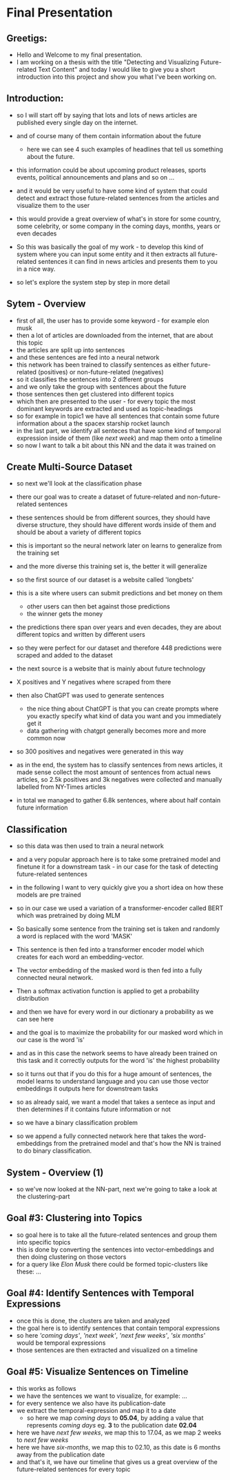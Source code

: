 # Final Presentation


## Greetigs:
- Hello and Welcome to my final presentation. 
- I am working on a thesis with the title "Detecting and Visualizing Future-related Text Content" and today I would like to give you a short introduction into this project and show you what I've been working on.

## Introduction:
- so I will start off by saying that lots and lots of news articles are published every single day on the internet.
- and of course many of them contain information about the future
	- here we can see 4 such examples of headlines that tell us something about the future.
- this information could be about upcoming product releases, sports events, political announcements and plans and so on ...
- and it would be very useful to have some kind of system that could detect and extract those future-related sentences from the articles and visualize them to the user
- this would provide a great overview of what's in store for some country, some celebrity, or some company in the coming days, months, years or even decades

- So this was basically the goal of my work - to develop this kind of system where you can input some entity and it then extracts all future-related sentences it can find in news articles and presents them to you in a nice way.

- so let's explore the system step by step in more detail

## Sytem - Overview
- first of all, the user has to provide some keyword - for example elon musk
- then a lot of articles are downloaded from the internet, that are about this topic
- the articles are split up into sentences
- and these sentences are fed into a neural network
- this network has been trained to classify sentences as either future-related (positives) or non-future-related (negatives)
- so it classifies the sentences into 2 different groups
- and we only take the group with sentences about the future
- those sentences then get clustered into different topics
- which then are presented to the user - for every topic the most dominant keywords are extracted and used as topic-headings
- so for example in topic1 we have all sentences that contain some future information about a the spacex starship rocket launch
- in the last part, we identify all senteces that have some kind of temporal expression inside of them (like *next week*) and map them onto a timeline
- so now I want to talk a bit about this NN and the data it was trained on

## Create Multi-Source Dataset
- so next we'll look at the classification phase
- there our goal was to create a dataset of future-related and non-future-related sentences
- these sentences should be from different sources, they should have diverse structure, they should have different words inside of them and should be about a variety of different topics
- this is important so the neural network later on learns to generalize from the training set
- and the more diverse this training set is, the better it will generalize

- so the first source of our dataset is a website called 'longbets'
- this is a site where users can submit predictions and bet money on them
	- other users can then bet against those predictions
	- the winner gets the money
- the predictions there span over years and even decades, they are about different topics and written by different users
- so they were perfect for our dataset and therefore 448 predictions were scraped and added to the dataset

- the next source is a website that is mainly about future technology
- X positives and Y negatives where scraped from there

- then also ChatGPT was used to generate sentences
	- the nice thing about ChatGPT is that you can create prompts where you exactly specify what kind of data you want and you immediately get it
	- data gathering with chatgpt generally becomes more and more common now
- so 300 positives and negatives were generated in this way

- as in the end, the system has to classify sentences from news articles, it made sense collect the most amount of sentences from actual news articles, so 2.5k positives and 3k negatives were collected and manually labelled from NY-Times articles

- in total we managed to gather 6.8k sentences, where about half contain future information

## Classification
- so this data was then used to train a neural network
- and a very popular approach here is to take some pretrained model and finetune it for a downstream task - in our case for the task of detecting future-related sentences
- in the following I want to very quickly give you a short idea on how these models are pre trained 
- so in our case we used a variation of a transformer-encoder called BERT which was pretrained by doing MLM
- So basically some sentence from the training set is taken and randomly a word is replaced with the word 'MASK'
- This sentence is then fed into a transformer encoder model which creates for each word an embedding-vector. 
- The vector embedding of the masked word is then fed into a fully connected neural network. 
- Then a softmax activation function is applied to get a probability distribution 
- and then we have for every word in our dictionary a probability as we can see here
- and the goal is to maximize the probability for our masked word which in our case is the word 'is'
- and as in this case the network seems to have already been trained on this task and it correctly outputs for the word 'is' the highest probability
- so it turns out that if you do this for a huge amount of sentences, the model learns to understand language and you can use those vector embeddings it outputs here for downstream tasks

- so as already said, we want a model that takes a sentece as input and then determines if it contains future information or not
- so we have a binary classification problem
- so we append a fully connected network here that takes the word-embeddings from the pretrained model and that's how the NN is trained to do binary classification.

## System - Overview (1)
- so we've now looked at the NN-part, next we're going to take a look at the clustering-part

## Goal #3: Clustering into Topics
- so goal here is to take all the future-related sentences and group them into specific topics
- this is done by converting the sentences into vector-embeddings and then doing clustering on those vectors
- for a query like *Elon Musk* there could be formed topic-clusters like these: …

## Goal #4: Identify Sentences with Temporal Expressions
- once this is done, the clusters are taken and analyzed
- the goal here is to identify sentences that contain temporal expressions
- so here *'coming days'*, *'next week'*, *'next few weeks'*, *'six months'* would be temporal expressions
- those sentences are then extracted and visualized on a timeline

## Goal #5: Visualize Sentences on Timeline
- this works as follows
- we have the sentences we want to visualize, for example: …
- for every sentence we also have its publication-date
- we extract the temporal-expression and map it to a date
  - so here we map *coming days* to **05.04**, by adding a value that represents *coming days* eg. **3** to the publication date **02.04**
- here we have *next few weeks*, we map this to 17.04, as we map 2 weeks to *next few weeks*
- here we have *six-months*, we map this to 02.10, as this date is 6 months away from the publication date
- and that's it, we have our timeline that gives us a great overview of the future-related sentences for every topic
